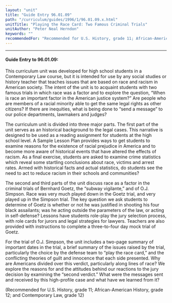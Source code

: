 ```yaml
---
layout: "unit"
title: "Guide Entry 96.01.09"
path: "/curriculum/guides/1996/1/96.01.09.x.html"
unitTitle: "Playing the Race Card: Two Famous Criminal Trials"
unitAuthor: "Peter Neal Herndon"
keywords: ""
recommendedFor: "Recommended for U.S. History, grade 11; African-American History, grade 12; and Contemporary Law, grade 12"
---
```

<body>
<hr/>
<h4>
Guide Entry to 96.01.09:
</h4>
This curriculum unit was developed for high school students in a Contemporary Law course, but it is intended for use by any social studies or history teacher that teaches issues that are based on race and racism in American society. The intent of the unit is to acquaint students with two famous trials in which race was a factor and to explore the question, “When is race an important factor in the American justice system?” Are people who are members of a racial minority able to get the same legal rights as other citizens? If there are inequities, what is being done to “send a message” to our police departments, lawmakers and judges?
<p>
The curriculum unit is divided into three major parts. The first part of the unit serves as an historical background to the legal cases. This narrative is designed to be used as a reading assignment for students at the high school level. A Sample Lesson Plan provides ways to get students to examine reasons for the existence of racial prejudice in America and to become more aware of historical events that have altered the effects of racism. As a final exercise, students are asked to examine crime statistics which reveal some startling conclusions about race, victims and arrest rates. Armed with historical facts and actual statistics, do students see the need to act to reduce racism in their schools and communities?
</p>
<p>
The second and third parts of the unit discuss race as a factor in the criminal trials of Bernhard Goetz, the “subway vigilante,” and of O.J. Simpson. Race was very much played down in the Goetz trial, and very played up in the Simpson trial. The key question we ask students to determine of Goetz is whether or not he was justified in shooting his four black assailants; was he acting outside the parameters of the law, or acting in self-defense? Lessons have students role-play the jury selection process, with role cards for jurors and legal strategies for lawyers. Teachers are also provided with instructions to complete a three-to-four day mock trial of Goetz.
</p>
<p>
For the trial of O.J. Simpson, the unit includes a two-page summary of important dates in the trial, a brief summary of the issues raised by the trial, particularly the choice by the defense team to “play the race card,” and the conflicting theories of guilt and innocence that each side presented. Why are Americans divided over this verdict, particularly along lines of race? We explore the reasons for and the attitudes behind our reactions to the jury decision by examining the “second verdict.” What were the messages sent and received by this high-profile case and what have we learned from it?
</p>
<p>
(Recommended for U.S. History, grade 11; African-American History, grade 12; and Contemporary Law, grade 12)
</p>
</body>